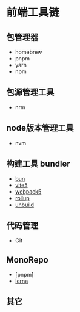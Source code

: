 # 前端工具链

## 包管理器

- homebrew
- pnpm
- yarn
- npm

## 包源管理工具

- nrm

## node版本管理工具

- nvm

## 构建工具 bundler

- [bun](https://bun.sh/docs)
- [vite5](https://cn.vitejs.dev)
- [webpack5](https://www.webpackjs.com/guides/getting-started/)
- [rollup](https://www.rollupjs.com)
- [unbuild]()

## 代码管理

- Git

## MonoRepo

- [pnpm]
- [lerna](https://www.lernajs.cn)

## 其它
